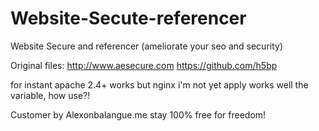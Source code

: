# Website-Secute-referencer
Website Secure and referencer (ameliorate your seo and security)


Original files:
http://www.aesecure.com
https://github.com/h5bp

for instant apache 2.4+ works but nginx i'm not yet apply works well the variable, how use?!


Customer by Alexonbalangue.me stay 100% free for freedom!
